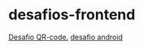 # desafios-frontend

<a href= 'https://stringer0.github.io/desafios-frontend/desafio-qr-code/index.html'>Desafio QR-code.</a>
<a href= 'https://stringer0.github.io/desafios-frontend/desafio-android(gustavo guanabra)/desafio10.html'>desafio android</a>